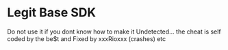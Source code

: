 # Legit Base SDK
Do not use it if you dont know how to make it Undetected... the cheat is 
self coded by the be$t and  Fixed by xxxRioxxx (crashes) etc
